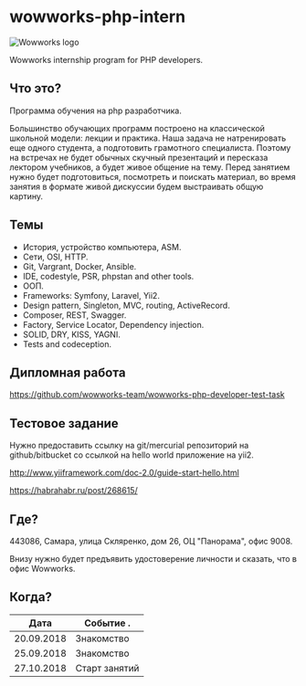 # wowworks-php-intern
![Wowworks logo](https://wowworks.ru/image/logo-wowworks.svg)

Wowworks internship program for PHP developers.

## Что это?
Программа обучения на php разработчика.

Большинство обучающих программ построено на классической школьной модели: лекции и практика. Наша задача не натренировать еще одного студента, а подготовить грамотного специалиста. Поэтому на встречах не будет обычных скучный презентаций и пересказа лектором учебников, а будет живое общение на тему. Перед занятием нужно будет подготовиться, посмотреть и поискать материал, во время занятия в формате живой дискуссии будем выстраивать общую картину.

## Темы
* История, устройство компьютера, ASM.
* Сети, OSI, HTTP.
* Git, Vargrant, Docker, Ansible.
* IDE, codestyle, PSR, phpstan and other tools.
* ООП.
* Frameworks: Symfony, Laravel, Yii2.
* Design pattern, Singleton, MVC, routing, ActiveRecord.
* Composer, REST, Swagger.
* Factory, Service Locator, Dependency injection.
* SOLID, DRY, KISS, YAGNI.
* Tests and codeception.

## Дипломная работа
https://github.com/wowworks-team/wowworks-php-developer-test-task

## Тестовое задание
Нужно предоставить ссылку на git/mercurial репозиторий на github/bitbucket со ссылкой на hello world приложение на yii2.

http://www.yiiframework.com/doc-2.0/guide-start-hello.html

https://habrahabr.ru/post/268615/

## Где?
443086, Самара, улица Скляренко, дом 26, ОЦ "Панорама", офис 9008.

Внизу нужно будет предъявить удостоверение личности и сказать, что в офис Wowworks.

## Когда?
| Дата       | Событие .     |
| ---------- | ------------- |
| 20.09.2018 | Знакомство    |
| 25.09.2018 | Знакомство    |
| 27.10.2018 | Старт занятий |
